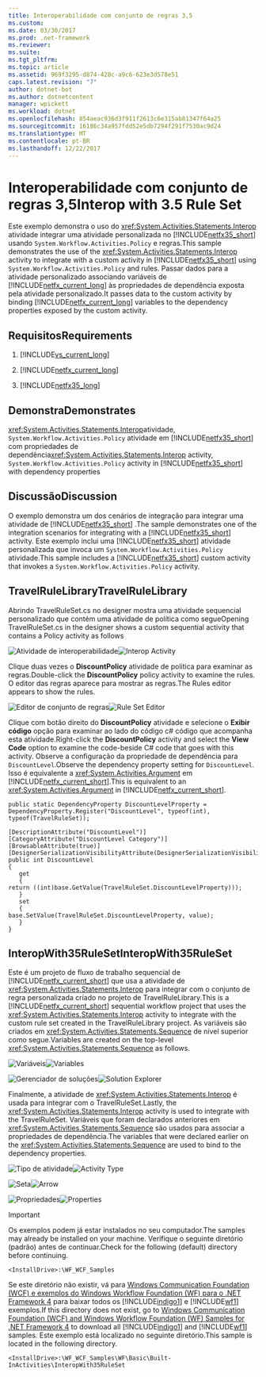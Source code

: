 ```yaml
---
title: Interoperabilidade com conjunto de regras 3,5
ms.custom: 
ms.date: 03/30/2017
ms.prod: .net-framework
ms.reviewer: 
ms.suite: 
ms.tgt_pltfrm: 
ms.topic: article
ms.assetid: 969f3295-d874-428c-a9c6-623e3d578e51
caps.latest.revision: "7"
author: dotnet-bot
ms.author: dotnetcontent
manager: wpickett
ms.workload: dotnet
ms.openlocfilehash: 854aeac936d3f911f2613c6e315ab81347f64a25
ms.sourcegitcommit: 16186c34a957fdd52e5db7294f291f7530ac9d24
ms.translationtype: MT
ms.contentlocale: pt-BR
ms.lasthandoff: 12/22/2017
---
```

# <a name="interop-with-35-rule-set"></a><span data-ttu-id="24069-102">Interoperabilidade com conjunto de regras 3,5</span><span class="sxs-lookup"><span data-stu-id="24069-102">Interop with 3.5 Rule Set</span></span>
<span data-ttu-id="24069-103">Este exemplo demonstra o uso do <xref:System.Activities.Statements.Interop> atividade integrar uma atividade personalizada no [!INCLUDE[netfx35_short](../../../../includes/netfx35-short-md.md)] usando <!--zz <xref:System.Workflow.Activities.Policy> --> `System.Workflow.Activities.Policy` e regras.</span><span class="sxs-lookup"><span data-stu-id="24069-103">This sample demonstrates the use of the <xref:System.Activities.Statements.Interop> activity to integrate with a custom activity in [!INCLUDE[netfx35_short](../../../../includes/netfx35-short-md.md)] using <!--zz <xref:System.Workflow.Activities.Policy> --> `System.Workflow.Activities.Policy` and rules.</span></span> <span data-ttu-id="24069-104">Passar dados para a atividade personalizado associando variáveis de [!INCLUDE[netfx_current_long](../../../../includes/netfx-current-long-md.md)] às propriedades de dependência exposta pela atividade personalizado.</span><span class="sxs-lookup"><span data-stu-id="24069-104">It passes data to the custom activity by binding [!INCLUDE[netfx_current_long](../../../../includes/netfx-current-long-md.md)] variables to the dependency properties exposed by the custom activity.</span></span>  
  
## <a name="requirements"></a><span data-ttu-id="24069-105">Requisitos</span><span class="sxs-lookup"><span data-stu-id="24069-105">Requirements</span></span>  
  
1.  [!INCLUDE[vs_current_long](../../../../includes/vs-current-long-md.md)]  
  
2.  [!INCLUDE[netfx_current_long](../../../../includes/netfx-current-long-md.md)]  
  
3.  [!INCLUDE[netfx35_long](../../../../includes/netfx35-long-md.md)]  
  
## <a name="demonstrates"></a><span data-ttu-id="24069-106">Demonstra</span><span class="sxs-lookup"><span data-stu-id="24069-106">Demonstrates</span></span>  
 <span data-ttu-id="24069-107"><xref:System.Activities.Statements.Interop>atividade, <!--zz <xref:System.Workflow.Activities.Policy> --> `System.Workflow.Activities.Policy` atividade em [!INCLUDE[netfx35_short](../../../../includes/netfx35-short-md.md)] com propriedades de dependência</span><span class="sxs-lookup"><span data-stu-id="24069-107"><xref:System.Activities.Statements.Interop> activity, <!--zz <xref:System.Workflow.Activities.Policy> --> `System.Workflow.Activities.Policy` activity in [!INCLUDE[netfx35_short](../../../../includes/netfx35-short-md.md)] with dependency properties</span></span>  
  
## <a name="discussion"></a><span data-ttu-id="24069-108">Discussão</span><span class="sxs-lookup"><span data-stu-id="24069-108">Discussion</span></span>  
 <span data-ttu-id="24069-109">O exemplo demonstra um dos cenários de integração para integrar uma atividade de [!INCLUDE[netfx35_short](../../../../includes/netfx35-short-md.md)] .</span><span class="sxs-lookup"><span data-stu-id="24069-109">The sample demonstrates one of the integration scenarios for integrating with a [!INCLUDE[netfx35_short](../../../../includes/netfx35-short-md.md)] activity.</span></span> <span data-ttu-id="24069-110">Este exemplo inclui uma [!INCLUDE[netfx35_short](../../../../includes/netfx35-short-md.md)] atividade personalizada que invoca um <!--zz <xref:System.Workflow.Activities.Policy> --> `System.Workflow.Activities.Policy` atividade.</span><span class="sxs-lookup"><span data-stu-id="24069-110">This sample includes a [!INCLUDE[netfx35_short](../../../../includes/netfx35-short-md.md)] custom activity that invokes a <!--zz <xref:System.Workflow.Activities.Policy> --> `System.Workflow.Activities.Policy` activity.</span></span>  
  
## <a name="travelrulelibrary"></a><span data-ttu-id="24069-111">TravelRuleLibrary</span><span class="sxs-lookup"><span data-stu-id="24069-111">TravelRuleLibrary</span></span>  
 <span data-ttu-id="24069-112">Abrindo TravelRuleSet.cs no designer mostra uma atividade sequencial personalizado que contém uma atividade de política como segue</span><span class="sxs-lookup"><span data-stu-id="24069-112">Opening TravelRuleSet.cs in the designer shows a custom sequential activity that contains a Policy activity as follows</span></span>  
  
 <span data-ttu-id="24069-113">![Atividade de interoperabilidade](../../../../docs/framework/windows-workflow-foundation/samples/media/interoprulespolicy.jpg "InteropRulesPolicy")</span><span class="sxs-lookup"><span data-stu-id="24069-113">![Interop Activity](../../../../docs/framework/windows-workflow-foundation/samples/media/interoprulespolicy.jpg "InteropRulesPolicy")</span></span>  
  
 <span data-ttu-id="24069-114">Clique duas vezes o **DiscountPolicy** atividade de política para examinar as regras.</span><span class="sxs-lookup"><span data-stu-id="24069-114">Double-click the **DiscountPolicy** policy activity to examine the rules.</span></span> <span data-ttu-id="24069-115">O editor das regras aparece para mostrar as regras.</span><span class="sxs-lookup"><span data-stu-id="24069-115">The Rules editor appears to show the rules.</span></span>  
  
 <span data-ttu-id="24069-116">![Editor de conjunto de regras](../../../../docs/framework/windows-workflow-foundation/samples/media/interoprulesruleseteditor.jpg "InteropRulesRuleSetEditor")</span><span class="sxs-lookup"><span data-stu-id="24069-116">![Rule Set Editor](../../../../docs/framework/windows-workflow-foundation/samples/media/interoprulesruleseteditor.jpg "InteropRulesRuleSetEditor")</span></span>  
  
 <span data-ttu-id="24069-117">Clique com botão direito do **DiscountPolicy** atividade e selecione o **Exibir código** opção para examinar ao lado do código c# código que acompanha esta atividade.</span><span class="sxs-lookup"><span data-stu-id="24069-117">Right-click the **DiscountPolicy** activity and select the **View Code** option to examine the code-beside C# code that goes with this activity.</span></span> <span data-ttu-id="24069-118">Observe a configuração da propriedade de dependência para `DiscountLevel`.</span><span class="sxs-lookup"><span data-stu-id="24069-118">Observe the dependency property setting for `DiscountLevel`.</span></span> <span data-ttu-id="24069-119">Isso é equivalente a <xref:System.Activities.Argument> em [!INCLUDE[netfx_current_short](../../../../includes/netfx-current-short-md.md)].</span><span class="sxs-lookup"><span data-stu-id="24069-119">This is equivalent to an <xref:System.Activities.Argument> in [!INCLUDE[netfx_current_short](../../../../includes/netfx-current-short-md.md)].</span></span>  
  
```  
public static DependencyProperty DiscountLevelProperty = DependencyProperty.Register("DiscountLevel", typeof(int), typeof(TravelRuleSet));  
  
[DescriptionAttribute("DiscountLevel")]  
[CategoryAttribute("DiscountLevel Category")]  
[BrowsableAttribute(true)]  
[DesignerSerializationVisibilityAttribute(DesignerSerializationVisibility.Visible)]  
public int DiscountLevel  
{  
   get  
   {  
return ((int)base.GetValue(TravelRuleSet.DiscountLevelProperty)));  
   }  
   set  
   {  
base.SetValue(TravelRuleSet.DiscountLevelProperty, value);  
   }  
}  
```  
  
## <a name="interopwith35ruleset"></a><span data-ttu-id="24069-120">InteropWith35RuleSet</span><span class="sxs-lookup"><span data-stu-id="24069-120">InteropWith35RuleSet</span></span>  
 <span data-ttu-id="24069-121">Este é um projeto de fluxo de trabalho sequencial de [!INCLUDE[netfx_current_short](../../../../includes/netfx-current-short-md.md)] que usa a atividade de <xref:System.Activities.Statements.Interop> para integrar com o conjunto de regra personalizada criado no projeto de TravelRuleLibrary.</span><span class="sxs-lookup"><span data-stu-id="24069-121">This is a [!INCLUDE[netfx_current_short](../../../../includes/netfx-current-short-md.md)] sequential workflow project that uses the <xref:System.Activities.Statements.Interop> activity to integrate with the custom rule set created in the TravelRuleLibrary project.</span></span> <span data-ttu-id="24069-122">As variáveis são criados em <xref:System.Activities.Statements.Sequence> de nível superior como segue.</span><span class="sxs-lookup"><span data-stu-id="24069-122">Variables are created on the top-level <xref:System.Activities.Statements.Sequence> as follows.</span></span>  
  
 <span data-ttu-id="24069-123">![Variáveis](../../../../docs/framework/windows-workflow-foundation/samples/media/interoprulesvariables.jpg "InteropRulesVariables")</span><span class="sxs-lookup"><span data-stu-id="24069-123">![Variables](../../../../docs/framework/windows-workflow-foundation/samples/media/interoprulesvariables.jpg "InteropRulesVariables")</span></span>  
  
 <span data-ttu-id="24069-124">![Gerenciador de soluções](../../../../docs/framework/windows-workflow-foundation/samples/media/interoprulessolutionexplorer.jpg "InteropRulesSolutionExplorer")</span><span class="sxs-lookup"><span data-stu-id="24069-124">![Solution Explorer](../../../../docs/framework/windows-workflow-foundation/samples/media/interoprulessolutionexplorer.jpg "InteropRulesSolutionExplorer")</span></span>  
  
 <span data-ttu-id="24069-125">Finalmente, a atividade de <xref:System.Activities.Statements.Interop> é usada para integrar com o TravelRuleSet.</span><span class="sxs-lookup"><span data-stu-id="24069-125">Lastly, the <xref:System.Activities.Statements.Interop> activity is used to integrate with the TravelRuleSet.</span></span> <span data-ttu-id="24069-126">Variáveis que foram declarados anteriores em <xref:System.Activities.Statements.Sequence> são usados para associar a propriedades de dependência.</span><span class="sxs-lookup"><span data-stu-id="24069-126">The variables that were declared earlier on the <xref:System.Activities.Statements.Sequence> are used to bind to the dependency properties.</span></span>  
  
 <span data-ttu-id="24069-127">![Tipo de atividade](../../../../docs/framework/windows-workflow-foundation/samples/media/interoprules.jpg "InteropRules")</span><span class="sxs-lookup"><span data-stu-id="24069-127">![Activity Type](../../../../docs/framework/windows-workflow-foundation/samples/media/interoprules.jpg "InteropRules")</span></span>  
  
 <span data-ttu-id="24069-128">![Seta](../../../../docs/framework/windows-workflow-foundation/samples/media/interoprulesarrow.jpg "InteropRulesArrow")</span><span class="sxs-lookup"><span data-stu-id="24069-128">![Arrow](../../../../docs/framework/windows-workflow-foundation/samples/media/interoprulesarrow.jpg "InteropRulesArrow")</span></span>  
  
 <span data-ttu-id="24069-129">![Propriedades](../../../../docs/framework/windows-workflow-foundation/samples/media/interoprulesproperties.jpg "InteropRulesProperties")</span><span class="sxs-lookup"><span data-stu-id="24069-129">![Properties](../../../../docs/framework/windows-workflow-foundation/samples/media/interoprulesproperties.jpg "InteropRulesProperties")</span></span>  
  
> [!IMPORTANT]
>  <span data-ttu-id="24069-130">Os exemplos podem já estar instalados no seu computador.</span><span class="sxs-lookup"><span data-stu-id="24069-130">The samples may already be installed on your machine.</span></span> <span data-ttu-id="24069-131">Verifique o seguinte diretório (padrão) antes de continuar.</span><span class="sxs-lookup"><span data-stu-id="24069-131">Check for the following (default) directory before continuing.</span></span>  
>   
>  `<InstallDrive>:\WF_WCF_Samples`  
>   
>  <span data-ttu-id="24069-132">Se este diretório não existir, vá para [Windows Communication Foundation (WCF) e exemplos do Windows Workflow Foundation (WF) para o .NET Framework 4](http://go.microsoft.com/fwlink/?LinkId=150780) para baixar todos os [!INCLUDE[indigo1](../../../../includes/indigo1-md.md)] e [!INCLUDE[wf1](../../../../includes/wf1-md.md)] exemplos.</span><span class="sxs-lookup"><span data-stu-id="24069-132">If this directory does not exist, go to [Windows Communication Foundation (WCF) and Windows Workflow Foundation (WF) Samples for .NET Framework 4](http://go.microsoft.com/fwlink/?LinkId=150780) to download all [!INCLUDE[indigo1](../../../../includes/indigo1-md.md)] and [!INCLUDE[wf1](../../../../includes/wf1-md.md)] samples.</span></span> <span data-ttu-id="24069-133">Este exemplo está localizado no seguinte diretório.</span><span class="sxs-lookup"><span data-stu-id="24069-133">This sample is located in the following directory.</span></span>  
>   
>  `<InstallDrive>:\WF_WCF_Samples\WF\Basic\Built-InActivities\InteropWith35RuleSet`
